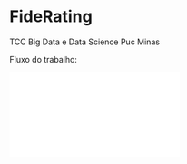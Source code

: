 # FideRating
TCC Big Data e Data Science Puc Minas

Fluxo do trabalho:

![Screenshot](tcc_flow.pgn)
